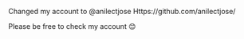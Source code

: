 Changed my account to @anilectjose
Https://github.com/anilectjose/

Please be free to check my account 😊

